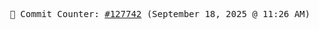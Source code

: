<p align="center">
    <samp>
        📮 Commit Counter: <a href="https://github.com/Javascript-void0/Javascript-void0/commits/main">#127742</a> (September 18, 2025 @ 11:26 AM)
    </samp>
</p>
